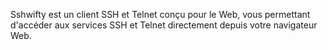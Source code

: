 Sshwifty est un client SSH et Telnet conçu pour le Web, vous permettant d'accéder aux services SSH et Telnet directement depuis votre navigateur Web.
